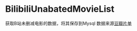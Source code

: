 # BilibiliUnabatedMovieList
获取B站未删减电影的数据，将其保存到Mysql
数据来源[豆瓣片单](https://www.douban.com/doulist/135672683/?start=0&sort=seq&playable=0&sub_type=)
